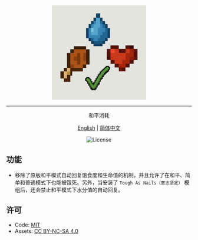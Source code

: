 
<p align="center">
    <img width="256" src="https://github.com/MapleSugar365/PeacefulDepletion/blob/1.21.1/src/main/resources/logo.png" alt="title">
</p>
<hr>
<p align="center">和平消耗</p>
<p align="center">
    <a href="readme.md">English</a> | 
    <a href="readme.zh_cn.md">简体中文</a>
</p>
<p align="center">
<img src="https://img.shields.io/badge/license-MIT%2FCC%20BY--NC--SA%204.0-green" alt="License">
</p>

## 功能
- 移除了原版和平模式自动回复饱食度和生命值的机制，并且允许了在和平、简单和普通模式下也能被饿死。另外，当安装了 `Tough As Nails（意志坚定）` 模组后，还会禁止和平模式下水分值的自动回复。

## 许可
- Code: [MIT](https://www.mit.edu/~amini/LICENSE.md)
- Assets: [CC BY-NC-SA 4.0](https://creativecommons.org/licenses/by-nc-sa/4.0/)

